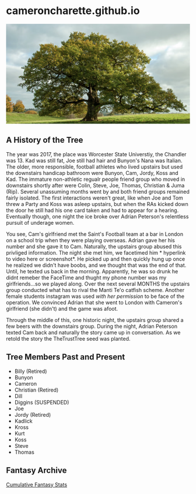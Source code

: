 # cameroncharette.github.io
<main>
  <img src="Screen Shot 2023-12-02 at 9.36.16 AM.png">
  <h2> A History of the Tree</h2>
  <p> The year was 2017, the place was Worcester State Universtiy, the Chandler was 13. Kad was still fat, Joe still had hair and Bunyon's Nana was Italian. The older, more responsible, football athletes who lived upstairs but used the downstairs handicap bathroom were Bunyon, Cam, Jordy, Koss and Kad. The immature non-athletic regualr people friend group who moved in downstairs shortly after were Colin, Steve, Joe, Thomas, Christian & Juma (Rip). Several unassuming months went by and both friend groups remained fairly isolated. The first interactions weren't great, like when Joe and Tom threw a Party and Koss was asleep upstairs, but when the RAs kicked down the door he still had his one card taken and had to appear for a hearing. Eventually though, one night the ice broke over Adrian Peterson's relentless pursuit of underage women. 
    
You see, Cam's girlfriend met the Saint's Football team at a bar in London on a school trip when they were playing overseas. Adrian gave her his number and she gave it to Cam. Naturally, the upstairs group abused this privliged information. The night she met him, we facetimed him * hyperlink to video here or screenshot*. He picked up and then quickly hung up once he realized we didn't have boobs, and we thought that was the end of that. Until, he texted us back in the morning. Apparently, he was so drunk he didnt remeber the FaceTime and thught my phone number was my girlfriends...so we played along. Over the next several MONTHS the upstairs group conducted what has to rival the Manti Te'o catfish scheme. Another female students instagram was used *with her permission* to be face of the operation. We convinced Adrian that she went to London with Cameron's girlfriend (she didn't) and the game was afoot.

Through the middle of this, one historic night, the upstairs group shared a few beers with the downstairs group. During the night, Adrian Peterson texted Cam back and naturally the story came up in conversation. As we retold the story the TheTrustTree seed was planted. </p>
</main>
<section>
  <h2> Tree Members Past and Present</h2>
  <ul> 
    <li> Billy (Retired)</li>
    <li> Bunyon </li>
    <li> Cameron </li>
    <li> Christian (Retired)</li>
    <li> Dill </li>
    <li> Diggins (SUSPENDED)</li>
    <li> Joe </li>
    <li> Jordy (Retired)</li>
    <li> Kadlick</li>
    <li> Kross </li>
    <li> Kurt </li>
    <li> Koss </li>
    <li> Steve</li>
    <li> Thomas</li>
  </ul>
</section>
<h2> Fantasy Archive</h2>
<a href="https://docs.google.com/spreadsheets/d/1-kzSt8qtVU4nxO0wFAJZpjzQPoG0neIFbVjJTjcr4l0/edit?pli=1#gid=0"> Cumulative Fantasy Stats </a>

